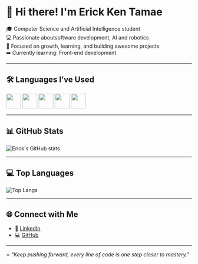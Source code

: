 # 👋 Hi there! I'm Erick Ken Tamae  

🎓 Computer Science and Artificial Intelligence student  
💻 Passionate aboutsoftware development, AI and robotics  
🚀 Focused on growth, learning, and building awesome projects  
➡️ Currently learning: Front-end development

---

## 🛠️ Languages I’ve Used

<p align="left">
  <img src="https://cdn.jsdelivr.net/gh/devicons/devicon/icons/html5/html5-original.svg" width="40" height="40"/>
  <img src="https://cdn.jsdelivr.net/gh/devicons/devicon/icons/css3/css3-original.svg" width="40" height="40"/>
  <img src="https://cdn.jsdelivr.net/gh/devicons/devicon/icons/javascript/javascript-original.svg" width="40" height="40"/>
  <img src="https://cdn.jsdelivr.net/gh/devicons/devicon/icons/python/python-original.svg" width="40" height="40"/>
  <img src="https://cdn.jsdelivr.net/gh/devicons/devicon/icons/java/java-original.svg" width="40" height="40"/>
</p>

---

## 📊 GitHub Stats

![Erick's GitHub stats](https://github-readme-stats.vercel.app/api?username=Erick-ken-tamae&show_icons=true&count_private=true&theme=radical)

---

## 💻 Top Languages

![Top Langs](https://github-readme-stats.vercel.app/api/top-langs/?username=Erick-ken-tamae&layout=compact&theme=radical)

---

## 🌐 Connect with Me

- 💼 [LinkedIn](https://www.linkedin.com/in/erick-ken-tamae)
- 💻 [GitHub](https://github.com/Erick-ken-tamae)

---

⭐ *"Keep pushing forward, every line of code is one step closer to mastery."*  
